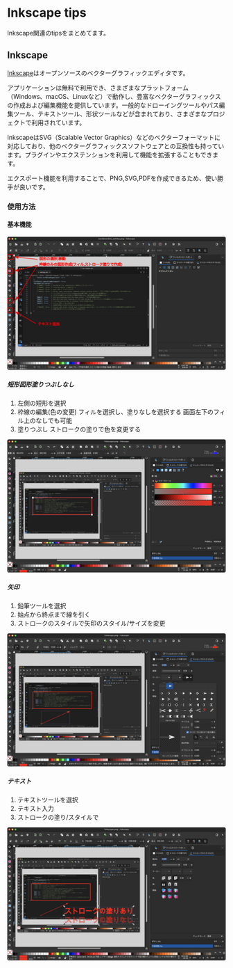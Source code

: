# Inkscape tips

Inkscape関連のtipsをまとめてます。

## Inkscape

[Inkscape](https://inkscape.org/ja/)はオープンソースのベクターグラフィックエディタです。

アプリケーションは無料で利用でき、さまざまなプラットフォーム（Windows、macOS、Linuxなど）で動作し、豊富なベクターグラフィックスの作成および編集機能を提供しています。一般的なドローイングツールやパス編集ツール、テキストツール、形状ツールなどが含まれており、さまざまなプロジェクトで利用されています。

InkscapeはSVG（Scalable Vector Graphics）などのベクターフォーマットに対応しており、他のベクターグラフィックスソフトウェアとの互換性も持っています。プラグインやエクステンションを利用して機能を拡張することもできます。

エクスポート機能を利用することで、PNG,SVG,PDFを作成できるため、使い勝手が良いです。

### 使用方法

#### 基本機能

![Inkscape_edit1](./images/Inkscape_edit.svg)

##### 短形図形塗りつぶしなし

1. 左側の短形を選択
1. 枠線の編集(色の変更)
   フィルを選択し、塗りなしを選択する
   画面左下のフィル上のなしでも可能
1. 塗りつぶし
   ストロークの塗りで色を変更する

![Inkscape_edit2](./images/Inkscape_edit_shape.png)

##### 矢印

1. 鉛筆ツールを選択
1. 始点から終点まで線を引く
1. ストロークのスタイルで矢印のスタイル/サイズを変更

![Inkscape_edit3](./images/Inkscape_edit_arrow.png)

##### テキスト

1. テキストツールを選択
1. テキスト入力
1. ストロークの塗り/スタイルで

![Inkscape_edit4](./images/Inkscape_edit_text.png)
